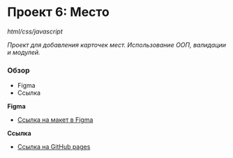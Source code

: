# Проект 6: Место

*html/css/javascript*

*Проект для добавления карточек мест.*
*Использование ООП, валидации и модулей.*

### Обзор


* Figma
* Ссылка

**Figma**

* [Ссылка на макет в Figma](https://www.figma.com/file/StZjf8HnoeLdiXS7dYrLAh/JavaScript.-Sprint-4)

**Ссылка**


* [Ссылка на GitHub pages](https://tva120.github.io/mesto/)